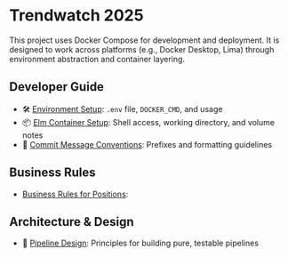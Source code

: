 # Trendwatch 2025

This project uses Docker Compose for development and deployment. It is designed to work across platforms (e.g., Docker Desktop, Lima) through environment abstraction and container layering.

## Developer Guide

- 🛠 [Environment Setup](docs/env-setup.md): `.env` file, `DOCKER_CMD`, and usage
- 📦 [Elm Container Setup](docs/elm-container.md): Shell access, working directory, and volume notes
- 📝 [Commit Message Conventions](docs/COMMIT_CONVENTIONS.md): Prefixes and formatting guidelines

## Business Rules
- [Business Rules for Positions](docs/position-business-rules.md): 

## Architecture & Design
- 🧩 [Pipeline Design](docs/pipeline-design.md): Principles for building pure, testable pipelines